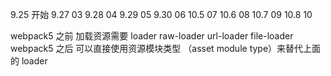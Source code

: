 9.25 开始
9.27 03
9.28 04
9.29 05
9.30 06
10.5 07
10.6 08
10.7 09
10.8 10

webpack5 之前 加载资源需要 loader raw-loader url-loader file-loader
webpack5 之后 可以直接使用资源模块类型 （asset module type）来替代上面的 loader
